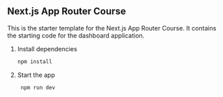 ## Next.js App Router Course

This is the starter template for the Next.js App Router Course. It contains the starting code for the dashboard application.

1. Install dependencies

   ```bash
   npm install
   ```

2. Start the app

   ```bash
    npm run dev
   ```

